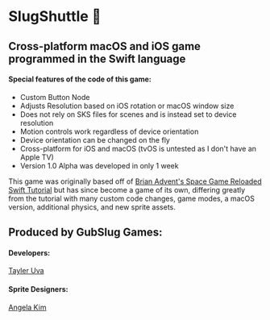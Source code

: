 # SlugShuttle 🚀
## Cross-platform macOS and iOS game programmed in the Swift language
#### Special features of the code of this game:
- Custom Button Node
- Adjusts Resolution based on iOS rotation or macOS window size
- Does not rely on SKS files for scenes and is instead set to device resolution
- Motion controls work regardless of device orientation
- Device orientation can be changed on the fly
- Cross-platform for iOS and macOS (tvOS is untested as I don't have an Apple TV)
- Version 1.0 Alpha was developed in only 1 week

This game was originally based off of [Brian Advent's Space Game Reloaded Swift Tutorial](https://github.com/brianadvent/SpaceGameReloaded) but has since become a game of its own, differing greatly from the tutorial with many custom code changes, game modes, a macOS version, additional physics, and new sprite assets.

## Produced by GubSlug Games:
#### Developers:
[Tayler Uva](https://Tayler.Tech)

#### Sprite Designers:
[Angela Kim](https://github.com/AngelaKimmy)
